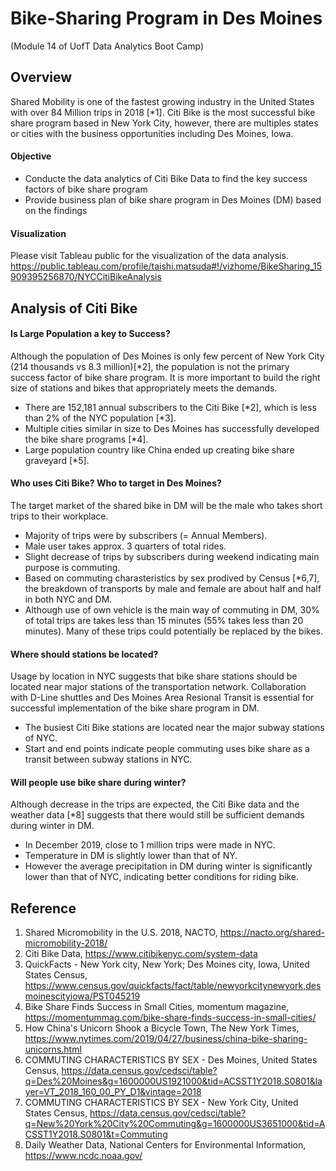 # Bike-Sharing Program in Des Moines
(Module 14 of UofT Data Analytics Boot Camp)

## Overview
Shared Mobility is one of the fastest growing industry in the United States with over 84 Million trips in 2018 [*1]. Citi Bike is the most successful bike share program based in New York City, however, there are multiples states or cities with the business opportunities including Des Moines, Iowa. 

#### Objective
* Conducte the data analytics of Citi Bike Data to find the key success factors of bike share program
* Provide business plan of bike share program in Des Moines (DM) based on the findings

#### Visualization
Please visit Tableau public for the visualization of the data analysis.
https://public.tableau.com/profile/taishi.matsuda#!/vizhome/BikeSharing_15909395256870/NYCCitiBikeAnalysis

## Analysis of Citi Bike
#### Is Large Population a key to Success?
Although the population of Des Moines is only few percent of New York City (214 thousands vs 8.3 million)[*2], the population is not the primary success factor of bike share program. It is more important to build the right size of stations and bikes that appropriately meets the demands.

* There are 152,181 annual subscribers to the Citi Bike [*2], which is less than 2% of the NYC population [*3].
* Multiple cities similar in size to Des Moines has successfully developed the bike share programs [*4].
* Large population country like China ended up creating bike share graveyard [*5].

#### Who uses Citi Bike? Who to target in Des Moines?
The target market of the shared bike in DM will be the male who takes short trips to their workplace.

* Majority of trips were by subscribers (= Annual Members).
* Male user takes approx. 3 quarters of total rides.
* Slight decrease of trips by subscribers during weekend indicating main purpose is commuting.
* Based on commuting charasteristics by sex prodived by Census [*6,7], the breakdown of transports by male and female are about half and half in both NYC and DM.
* Although use of own vehicle is the main way of commuting in DM, 30% of total trips are takes less than 15 minutes (55% takes less than 20 minutes). Many of these trips could potentially be replaced by the bikes.

#### Where should stations be located?
Usage by location in NYC suggests that bike share stations should be located near major stations of the transportation network. Collaboration with D-Line shuttles and Des Moines Area Resional Transit is essential for successful implementation of the bike share program in DM.

* The busiest Citi Bike stations are located near the major subway stations of NYC.
* Start and end points indicate people commuting uses bike share as a transit between subway stations in NYC.

#### Will people use bike share during winter?
Although decrease in the trips are expected, the Citi Bike data and the weather data [*8] suggests that there would still be sufficient demands during winter in DM.

* In December 2019, close to 1 million trips were made in NYC.
* Temperature in DM is slightly lower than that of NY.
* However the average precipitation in DM during winter is significantly lower than that of NYC, indicating better conditions for riding bike.

## Reference
1. Shared Micromobility in the U.S. 2018, NACTO, <https://nacto.org/shared-micromobility-2018/>
2. Citi Bike Data, <https://www.citibikenyc.com/system-data>
3. QuickFacts - New York city, New York; Des Moines city, Iowa, United States Census, <https://www.census.gov/quickfacts/fact/table/newyorkcitynewyork,desmoinescityiowa/PST045219>
4. Bike Share Finds Success in Small Cities, momentum magazine, <https://momentummag.com/bike-share-finds-success-in-small-cities/>
5. How China's Unicorn Shook a Bicycle Town, The New York Times, <https://www.nytimes.com/2019/04/27/business/china-bike-sharing-unicorns.html>
6. COMMUTING CHARACTERISTICS BY SEX - Des Moines, United States Census, <https://data.census.gov/cedsci/table?q=Des%20Moines&g=1600000US1921000&tid=ACSST1Y2018.S0801&layer=VT_2018_160_00_PY_D1&vintage=2018>
7. COMMUTING CHARACTERISTICS BY SEX - New York City, United States Census, <https://data.census.gov/cedsci/table?q=New%20York%20City%20Commuting&g=1600000US3651000&tid=ACSST1Y2018.S0801&t=Commuting>
8. Daily Weather Data, National Centers for Environmental Information, <https://www.ncdc.noaa.gov/>